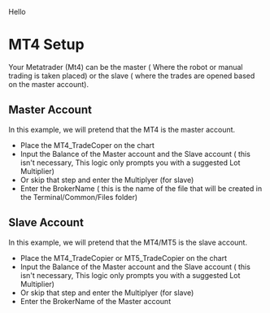Hello 

# MT4 Setup

Your Metatrader (Mt4) can be the master ( Where the robot or manual trading is taken placed) or the slave ( where the trades are opened based on the master account). 

## Master Account
In this example, we will pretend that the MT4 is the master account. 
- Place the MT4_TradeCoper on the chart
- Input the Balance of the Master account and the Slave account ( this isn't necessary, This logic only prompts you with a suggested Lot Multiplier)
- Or skip that step and enter the Multiplyer (for slave)
- Enter the BrokerName ( this is the name of the file that will be created in the Terminal/Common/Files folder) 

## Slave Account
In this example, we will pretend that the MT4/MT5 is the slave account. 
- Place the MT4_TradeCopier or MT5_TradeCopier on the chart
- Input the Balance of the Master account and the Slave account ( this isn't necessary, This logic only prompts you with a suggested Lot Multiplier)
- Or skip that step and enter the Multiplyer (for slave)
- Enter the BrokerName of the Master account
